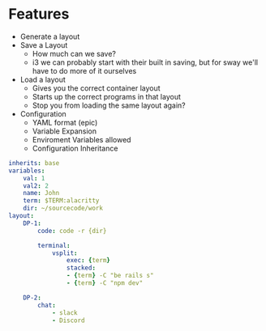 # Features
- Generate a layout
- Save a Layout
  - How much can we save?
  - i3 we can probably start with their built in saving, but for sway we'll have to do more of it ourselves
- Load a layout
  - Gives you the correct container layout
  - Starts up the correct programs in that layout
  - Stop you from loading the same layout again?
- Configuration
  - YAML format (epic)
  - Variable Expansion
  - Enviroment Variables allowed
  - Configuration Inheritance

```YAML
inherits: base
variables:
    val: 1
    val2: 2
    name: John
    term: $TERM:alacritty
    dir: ~/sourcecode/work
layout:
    DP-1:
        code: code -r {dir}

        terminal:
            vsplit:
                exec: {term}
                stacked:
                - {term} -C "be rails s"
                - {term} -C "npm dev"

    DP-2:
        chat:
            - slack
            - Discord
```